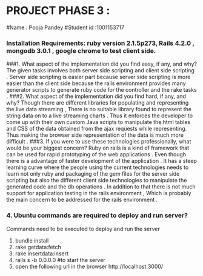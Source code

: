 # PROJECT PHASE 3 : 
#Name : Pooja Pandey
#Student id :1001153717 
### Installation Requirements: ruby version 2.1.5p273, Rails 4.2.0 , mongodb 3.0.1 , google chrome to test client side.

###1. What aspect of the implementation did you find easy, if any, and why?
The given tasks involves both server side scripting and client side scripting . Server side scripting is easier part because server side scripting is more easier than the client side because the rails environment provides many generator scripts to generate ruby code for the controller and the rake tasks .
###2. What aspect of the implementation did you find hard, if any, and why?
Though there are different libraries for populating and representing the live data streaming , There is no suitable library found to represent the string data on to a live streaming charts . Thus it enforces the developer to come up with their own custom Java scripts to manipulate the html tables and CSS of the data obtained from the ajax requests  while representing.  Thus making the browser side representation of the data is much more difficult . 
###3. If you were to use these technologies professionally, what would be your biggest concern?
Ruby on rails is a kind of framework that can be used for rapid prototyping of the web applications . Even though there is a advantage of faster development of the application . It has a steep learning curve where the people using the current technologies needs to learn not only ruby and packaging of the gem files for the server  side scripting but also the different client side technologies to manipulate the generated code and the db operations .  In addition to that there is not much support for application testing in the rails environment , Which is probably the main concern to be addressed for the rails environment .

### 4. Ubuntu commands are required to deploy and run server?
Commands need to be executed to deploy and run the server

1. bundle install 
2. rake getdata:fetch
3. rake insertdata:insert
5. rails s -b 0.0.0.0   #to start the server 
6. open the following url in the browser
   http://localhost:3000/
   
